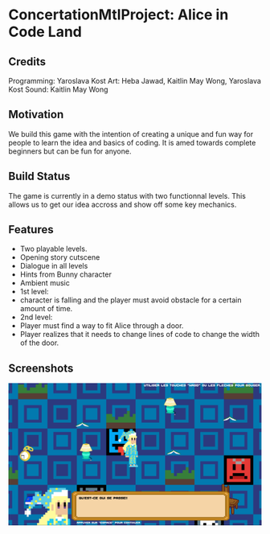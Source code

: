 # ConcertationMtlProject: Alice in Code Land

## Credits
Programming: Yaroslava Kost
Art: Heba Jawad, Kaitlin May Wong, Yaroslava Kost
Sound: Kaitlin May Wong

## Motivation
We build this game with the intention of creating a unique and fun way for people to learn the idea and basics of coding. It is amed towards complete beginners but can be fun for anyone.

## Build Status
The game is currently in a demo status with two functionnal levels.
This allows us to get our idea accross and show off some key mechanics.

## Features
- Two playable levels.
- Opening story cutscene
- Dialogue in all levels
- Hints from Bunny character
- Ambient music
- 1st level: 
- character is falling and the player must avoid obstacle for a certain amount of time.
- 2nd level:
- Player must find a way to fit Alice through a door. 
- Player realizes that it needs to change lines of code to change the width of the door.

## Screenshots
![gamePhoto1](gamePhoto1.png)
